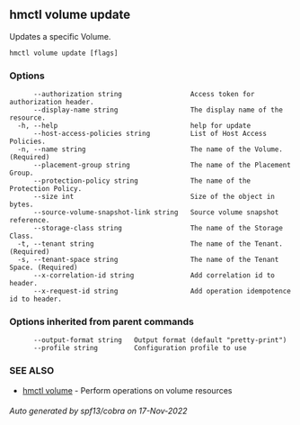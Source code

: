 ## hmctl volume update

Updates a specific Volume.

```
hmctl volume update [flags]
```

### Options

```
      --authorization string                 Access token for authorization header.
      --display-name string                  The display name of the resource.
  -h, --help                                 help for update
      --host-access-policies string          List of Host Access Policies.
  -n, --name string                          The name of the Volume. (Required)
      --placement-group string               The name of the Placement Group.
      --protection-policy string             The name of the Protection Policy.
      --size int                             Size of the object in bytes.
      --source-volume-snapshot-link string   Source volume snapshot reference.
      --storage-class string                 The name of the Storage Class.
  -t, --tenant string                        The name of the Tenant. (Required)
  -s, --tenant-space string                  The name of the Tenant Space. (Required)
      --x-correlation-id string              Add correlation id to header.
      --x-request-id string                  Add operation idempotence id to header.
```

### Options inherited from parent commands

```
      --output-format string   Output format (default "pretty-print")
      --profile string         Configuration profile to use
```

### SEE ALSO

* [hmctl volume](hmctl_volume.md)	 - Perform operations on volume resources

###### Auto generated by spf13/cobra on 17-Nov-2022
